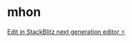 # mhon

[Edit in StackBlitz next generation editor ⚡️](https://stackblitz.com/~/github.com/myblackbeanca/mhon)